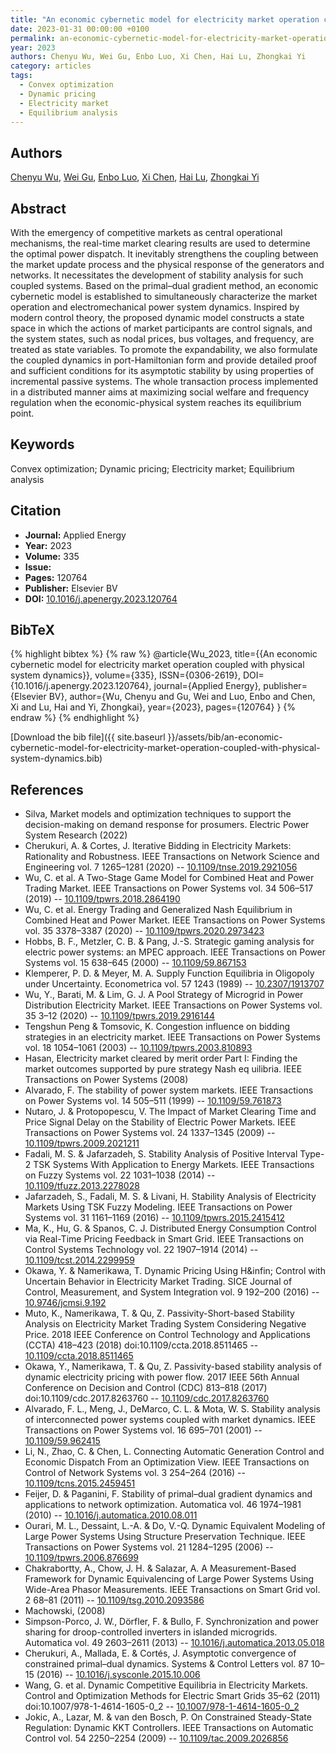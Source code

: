 ```yaml
---
title: "An economic cybernetic model for electricity market operation coupled with physical system dynamics"
date: 2023-01-31 00:00:00 +0100
permalink: an-economic-cybernetic-model-for-electricity-market-operation-coupled-with-physical-system-dynamics
year: 2023
authors: Chenyu Wu, Wei Gu, Enbo Luo, Xi Chen, Hai Lu, Zhongkai Yi
category: articles
tags:
  - Convex optimization
  - Dynamic pricing
  - Electricity market
  - Equilibrium analysis
---
```

 
## Authors
[Chenyu Wu](authors/chenyu-wu), [Wei Gu](authors/wei-gu), [Enbo Luo](authors/enbo-luo), [Xi Chen](authors/xi-chen), [Hai Lu](authors/hai-lu), [Zhongkai Yi](authors/zhongkai-yi)
 
## Abstract
With the emergency of competitive markets as central operational mechanisms, the real-time market clearing results are used to determine the optimal power dispatch. It inevitably strengthens the coupling between the market update process and the physical response of the generators and networks. It necessitates the development of stability analysis for such coupled systems. Based on the primal–dual gradient method, an economic cybernetic model is established to simultaneously characterize the market operation and electromechanical power system dynamics. Inspired by modern control theory, the proposed dynamic model constructs a state space in which the actions of market participants are control signals, and the system states, such as nodal prices, bus voltages, and frequency, are treated as state variables. To promote the expandability, we also formulate the coupled dynamics in port-Hamiltonian form and provide detailed proof and sufficient conditions for its asymptotic stability by using properties of incremental passive systems. The whole transaction process implemented in a distributed manner aims at maximizing social welfare and frequency regulation when the economic-physical system reaches its equilibrium point.
 
## Keywords
Convex optimization; Dynamic pricing; Electricity market; Equilibrium analysis
 
## Citation
- **Journal:** Applied Energy
- **Year:** 2023
- **Volume:** 335
- **Issue:** 
- **Pages:** 120764
- **Publisher:** Elsevier BV
- **DOI:** [10.1016/j.apenergy.2023.120764](https://doi.org/10.1016/j.apenergy.2023.120764)
 
## BibTeX
{% highlight bibtex %}
{% raw %}
@article{Wu_2023,
  title={{An economic cybernetic model for electricity market operation coupled with physical system dynamics}},
  volume={335},
  ISSN={0306-2619},
  DOI={10.1016/j.apenergy.2023.120764},
  journal={Applied Energy},
  publisher={Elsevier BV},
  author={Wu, Chenyu and Gu, Wei and Luo, Enbo and Chen, Xi and Lu, Hai and Yi, Zhongkai},
  year={2023},
  pages={120764}
}
{% endraw %}
{% endhighlight %}
 
[Download the bib file]({{ site.baseurl }}/assets/bib/an-economic-cybernetic-model-for-electricity-market-operation-coupled-with-physical-system-dynamics.bib)
 
## References
- Silva, Market models and optimization techniques to support the decision-making on demand response for prosumers. Electric Power System Research (2022)
- Cherukuri, A. & Cortes, J. Iterative Bidding in Electricity Markets: Rationality and Robustness. IEEE Transactions on Network Science and Engineering vol. 7 1265–1281 (2020) -- [10.1109/tnse.2019.2921056](https://doi.org/10.1109/tnse.2019.2921056)
- Wu, C. et al. A Two-Stage Game Model for Combined Heat and Power Trading Market. IEEE Transactions on Power Systems vol. 34 506–517 (2019) -- [10.1109/tpwrs.2018.2864190](https://doi.org/10.1109/tpwrs.2018.2864190)
- Wu, C. et al. Energy Trading and Generalized Nash Equilibrium in Combined Heat and Power Market. IEEE Transactions on Power Systems vol. 35 3378–3387 (2020) -- [10.1109/tpwrs.2020.2973423](https://doi.org/10.1109/tpwrs.2020.2973423)
- Hobbs, B. F., Metzler, C. B. & Pang, J.-S. Strategic gaming analysis for electric power systems: an MPEC approach. IEEE Transactions on Power Systems vol. 15 638–645 (2000) -- [10.1109/59.867153](https://doi.org/10.1109/59.867153)
- Klemperer, P. D. & Meyer, M. A. Supply Function Equilibria in Oligopoly under Uncertainty. Econometrica vol. 57 1243 (1989) -- [10.2307/1913707](https://doi.org/10.2307/1913707)
- Wu, Y., Barati, M. & Lim, G. J. A Pool Strategy of Microgrid in Power Distribution Electricity Market. IEEE Transactions on Power Systems vol. 35 3–12 (2020) -- [10.1109/tpwrs.2019.2916144](https://doi.org/10.1109/tpwrs.2019.2916144)
- Tengshun Peng & Tomsovic, K. Congestion influence on bidding strategies in an electricity market. IEEE Transactions on Power Systems vol. 18 1054–1061 (2003) -- [10.1109/tpwrs.2003.810893](https://doi.org/10.1109/tpwrs.2003.810893)
- Hasan, Electricity market cleared by merit order Part I: Finding the market outcomes supported by pure strategy Nash eq uilibria. IEEE Transactions on Power Systems (2008)
- Alvarado, F. The stability of power system markets. IEEE Transactions on Power Systems vol. 14 505–511 (1999) -- [10.1109/59.761873](https://doi.org/10.1109/59.761873)
- Nutaro, J. & Protopopescu, V. The Impact of Market Clearing Time and Price Signal Delay on the Stability of Electric Power Markets. IEEE Transactions on Power Systems vol. 24 1337–1345 (2009) -- [10.1109/tpwrs.2009.2021211](https://doi.org/10.1109/tpwrs.2009.2021211)
- Fadali, M. S. & Jafarzadeh, S. Stability Analysis of Positive Interval Type-2 TSK Systems With Application to Energy Markets. IEEE Transactions on Fuzzy Systems vol. 22 1031–1038 (2014) -- [10.1109/tfuzz.2013.2278028](https://doi.org/10.1109/tfuzz.2013.2278028)
- Jafarzadeh, S., Fadali, M. S. & Livani, H. Stability Analysis of Electricity Markets Using TSK Fuzzy Modeling. IEEE Transactions on Power Systems vol. 31 1161–1169 (2016) -- [10.1109/tpwrs.2015.2415412](https://doi.org/10.1109/tpwrs.2015.2415412)
- Ma, K., Hu, G. & Spanos, C. J. Distributed Energy Consumption Control via Real-Time Pricing Feedback in Smart Grid. IEEE Transactions on Control Systems Technology vol. 22 1907–1914 (2014) -- [10.1109/tcst.2014.2299959](https://doi.org/10.1109/tcst.2014.2299959)
- Okawa, Y. & Namerikawa, T. Dynamic Pricing Using H&amp;infin; Control with Uncertain Behavior in Electricity Market Trading. SICE Journal of Control, Measurement, and System Integration vol. 9 192–200 (2016) -- [10.9746/jcmsi.9.192](https://doi.org/10.9746/jcmsi.9.192)
- Muto, K., Namerikawa, T. & Qu, Z. Passivity-Short-based Stability Analysis on Electricity Market Trading System Considering Negative Price. 2018 IEEE Conference on Control Technology and Applications (CCTA) 418–423 (2018) doi:10.1109/ccta.2018.8511465 -- [10.1109/ccta.2018.8511465](https://doi.org/10.1109/ccta.2018.8511465)
- Okawa, Y., Namerikawa, T. & Qu, Z. Passivity-based stability analysis of dynamic electricity pricing with power flow. 2017 IEEE 56th Annual Conference on Decision and Control (CDC) 813–818 (2017) doi:10.1109/cdc.2017.8263760 -- [10.1109/cdc.2017.8263760](https://doi.org/10.1109/cdc.2017.8263760)
- Alvarado, F. L., Meng, J., DeMarco, C. L. & Mota, W. S. Stability analysis of interconnected power systems coupled with market dynamics. IEEE Transactions on Power Systems vol. 16 695–701 (2001) -- [10.1109/59.962415](https://doi.org/10.1109/59.962415)
- Li, N., Zhao, C. & Chen, L. Connecting Automatic Generation Control and Economic Dispatch From an Optimization View. IEEE Transactions on Control of Network Systems vol. 3 254–264 (2016) -- [10.1109/tcns.2015.2459451](https://doi.org/10.1109/tcns.2015.2459451)
- Feijer, D. & Paganini, F. Stability of primal–dual gradient dynamics and applications to network optimization. Automatica vol. 46 1974–1981 (2010) -- [10.1016/j.automatica.2010.08.011](https://doi.org/10.1016/j.automatica.2010.08.011)
- Ourari, M. L., Dessaint, L.-A. & Do, V.-Q. Dynamic Equivalent Modeling of Large Power Systems Using Structure Preservation Technique. IEEE Transactions on Power Systems vol. 21 1284–1295 (2006) -- [10.1109/tpwrs.2006.876699](https://doi.org/10.1109/tpwrs.2006.876699)
- Chakrabortty, A., Chow, J. H. & Salazar, A. A Measurement-Based Framework for Dynamic Equivalencing of Large Power Systems Using Wide-Area Phasor Measurements. IEEE Transactions on Smart Grid vol. 2 68–81 (2011) -- [10.1109/tsg.2010.2093586](https://doi.org/10.1109/tsg.2010.2093586)
- Machowski, (2008)
- Simpson-Porco, J. W., Dörfler, F. & Bullo, F. Synchronization and power sharing for droop-controlled inverters in islanded microgrids. Automatica vol. 49 2603–2611 (2013) -- [10.1016/j.automatica.2013.05.018](https://doi.org/10.1016/j.automatica.2013.05.018)
- Cherukuri, A., Mallada, E. & Cortés, J. Asymptotic convergence of constrained primal–dual dynamics. Systems &amp; Control Letters vol. 87 10–15 (2016) -- [10.1016/j.sysconle.2015.10.006](https://doi.org/10.1016/j.sysconle.2015.10.006)
- Wang, G. et al. Dynamic Competitive Equilibria in Electricity Markets. Control and Optimization Methods for Electric Smart Grids 35–62 (2011) doi:10.1007/978-1-4614-1605-0_2 -- [10.1007/978-1-4614-1605-0_2](https://doi.org/10.1007/978-1-4614-1605-0_2)
- Jokic, A., Lazar, M. & van den Bosch, P. On Constrained Steady-State Regulation: Dynamic KKT Controllers. IEEE Transactions on Automatic Control vol. 54 2250–2254 (2009) -- [10.1109/tac.2009.2026856](https://doi.org/10.1109/tac.2009.2026856)

